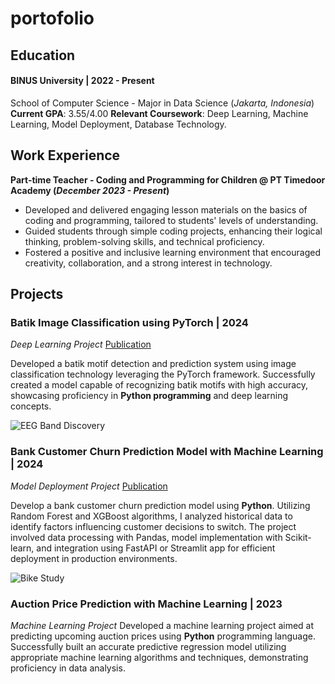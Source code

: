 # portofolio

## Education
#### BINUS University | 2022 - Present
School of Computer Science - Major in Data Science 
(_Jakarta, Indonesia_)	
**Current GPA**: 3.55/4.00
**Relevant Coursework**: Deep Learning, Machine Learning, Model Deployment, Database Technology.


## Work Experience
**Part-time Teacher - Coding and Programming for Children @ PT Timedoor Academy (_December 2023 - Present_)**
- Developed and delivered engaging lesson materials on the basics of coding and programming, tailored to students' levels of understanding.
- Guided students through simple coding projects, enhancing their logical thinking, problem-solving skills, and technical proficiency.
- Fostered a positive and inclusive learning environment that encouraged creativity, collaboration, and a strong interest in technology.

## Projects
### Batik Image Classification using PyTorch | 2024
_Deep Learning Project_
[Publication](https://www.mdpi.com/1424-8220/22/8/3048)

Developed a batik motif detection and prediction system using image classification technology leveraging the PyTorch framework. Successfully created a model capable of recognizing batik motifs with high accuracy, showcasing proficiency in **Python programming** and deep learning concepts.

![EEG Band Discovery](/assets/img/eeg_band_discovery.jpeg)

### Bank Customer Churn Prediction Model with Machine Learning | 2024
_Model Deployment Project_
[Publication](https://www.mdpi.com/1424-8220/22/11/4240)

Develop a bank customer churn prediction model using **Python**. Utilizing Random Forest and XGBoost algorithms, I analyzed historical data to identify factors influencing customer decisions to switch. The project involved data processing with Pandas, model implementation with Scikit-learn, and integration using FastAPI or Streamlit app for efficient deployment in production environments.

![Bike Study](/assets/img/bike_study.jpeg)

### Auction Price Prediction with Machine Learning | 2023
_Machine Learning Project_
Developed a machine learning project aimed at predicting upcoming auction prices using **Python** programming language. Successfully built an accurate predictive regression model utilizing appropriate machine learning algorithms and techniques, demonstrating proficiency in data analysis.

